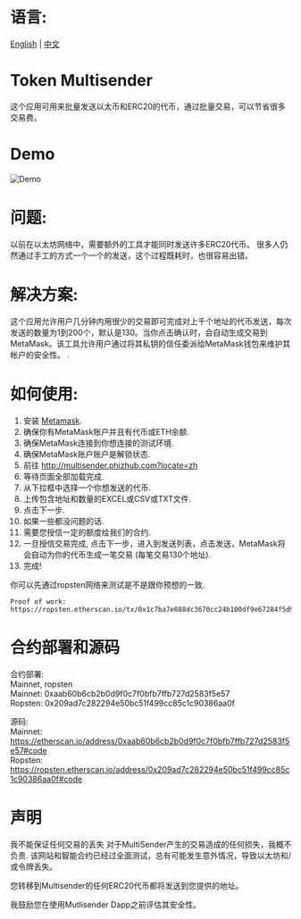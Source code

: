# 语言:
[English](https://github.com/howeguo/Token-multisender/edit/master/README.md)  | [中文](https://github.com/howeguo/Token-multisender/blob/master/README_%E4%B8%AD%E6%96%87.md)

# Token Multisender
这个应用可用来批量发送以太币和ERC20的代币，通过批量交易，可以节省很多交易费。

# Demo
![Demo](demo_en.gif)

# 问题:
以前在以太坊网络中，需要额外的工具才能同时发送许多ERC20代币。
很多人仍然通过手工的方式一个一个的发送，这个过程既耗时，也很容易出错。

# 解决方案:
这个应用允许用户几分钟内用很少的交易即可完成对上千个地址的代币发送，每次发送的数量为1到200个，默认是130。当你点击确认时，会自动生成交易到MetaMask。该工具允许用户通过将其私钥的信任委派给MetaMask钱包来维护其帐户的安全性。
.

# 如何使用:
1. 安装 [Metamask](https://metamask.io).
2. 确保你有MetaMask账户并且有代币或ETH余额.
3. 确保MetaMask连接到你想连接的测试环境.
4. 确保MetaMask账户账户是解锁状态.
5. 前往 http://multisender.phizhub.com?locate=zh
6. 等待页面全部加载完成.
7. 从下拉框中选择一个你想发送的代币.
8. 上传包含地址和数量的EXCEL或CSV或TXT文件.
9. 点击下一步.
10. 如果一些都没问题的话.
11. 需要您授信一定的额度给我们的合约.
12. 一旦授信交易完成, 点击下一步，进入到发送列表，点击发送，MetaMask将会自动为你的代币生成一笔交易 (每笔交易130个地址).
13. 完成!

你可以先通过ropsten网络来测试是不是跟你预想的一致.

```
Proof of work:
https://ropsten.etherscan.io/tx/0x1c7ba7e088dc3670cc24b100df9e67284f5d978560c3c6d5cd1fb0953d391f71
```

# 合约部署和源码
合约部署:  
Mainnet, ropsten  
Mainnet: 0xaab60b6cb2b0d9f0c7f0bfb7ffb727d2583f5e57  
Ropsten: 0x209ad7c282294e50bc51f499cc85c1c90386aa0f  

源码:  
Mainnet: https://etherscan.io/address/0xaab60b6cb2b0d9f0c7f0bfb7ffb727d2583f5e57#code  
Ropsten: https://ropsten.etherscan.io/address/0x209ad7c282294e50bc51f499cc85c1c90386aa0f#code 


# 声明
我不能保证任何交易的丢失
对于MultiSender产生的交易造成的任何损失，我概不负责. 该网站和智能合约已经过全面测试，总有可能发生意外情况，导致以太坊和/或令牌丢失。

您转移到Multisender的任何ERC20代币都将发送到您提供的地址。

我鼓励您在使用Mutlisender Dapp之前评估其安全性。
